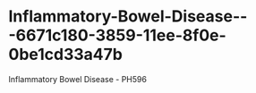 # Inflammatory-Bowel-Disease---6671c180-3859-11ee-8f0e-0be1cd33a47b
Inflammatory Bowel Disease - PH596
